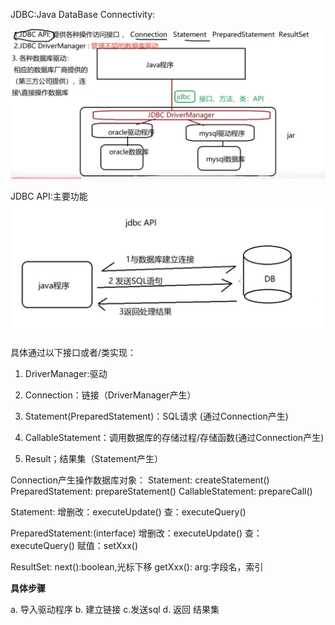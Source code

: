 JDBC:Java DataBase Connectivity: 


![](2019-11-23-13-13-27.png)

JDBC API:主要功能
![](2019-11-23-13-15-15.png)

具体通过以下接口或者/类实现：

1. DriverManager:驱动
2. Connection：链接（DriverManager产生）
3. Statement(PreparedStatement)：SQL请求 (通过Connection产生)

4. CallableStatement：调用数据库的存储过程/存储函数(通过Connection产生)

5. Result；结果集（Statement产生）

Connection产生操作数据库对象：
Statement: createStatement()
PreparedStatement: prepareStatement()
CallableStatement: prepareCall()

Statement:
增删改：executeUpdate()
查：executeQuery()

PreparedStatement:(interface)
增删改：executeUpdate()
查：executeQuery()
赋值：setXxx()

ResultSet:
next():boolean,光标下移
getXxx(): arg:字段名，索引


**具体步骤**

a. 导入驱动程序
b. 建立链接
c.发送sql
d. 返回 结果集

